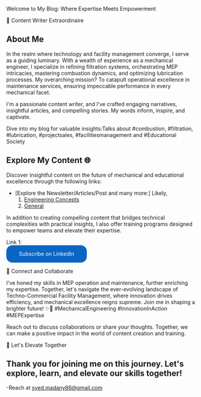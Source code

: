 Welcome to My Blog: Where Expertise Meets Empowerment

📝 Content Writer Extraordinaire

## About Me

In the realm where technology and facility management converge, I serve as a guiding luminary. With a wealth of experience as a mechanical engineer, I specialize in refining filtration systems, orchestrating MEP intricacies, mastering combustion dynamics, and optimizing lubrication processes. My overarching mission? To catapult operational excellence in maintenance services, ensuring impeccable performance in every mechanical facet.

I'm a passionate content writer, and I've crafted engaging narratives, insightful articles, and compelling stories. My words inform, inspire, and captivate.

Dive into my blog for valuable insights:Talks about #combustion, #filtration, #lubrication, #projectsales, #facilitiesmanagement and #Educational Society

## Explore My Content 🌐 

Discover insightful content on the future of mechanical and educational excellence through the following links:

- [Explore the Newsletter/Articles/Post and many more:] Likely, 
  1. [Engineering Concepts](https://www.linkedin.com/pulse/revolutionizing-mechanical-engineering-through-case-study-madany)
  2. [General](https://www.linkedin.com/pulse/exploring-boon-bane-indian-education-system-focus-teachers-madany)

In addition to creating compelling content that bridges technical complexities with practical insights, I also offer training programs designed to empower teams and elevate their expertise.

Link 1: <style>
      .libutton {
        display: flex;
        flex-direction: column;
        justify-content: center;
        padding: 7px;
        text-align: center;
        outline: none;
        text-decoration: none !important;
        color: #ffffff !important;
        width: 200px;
        height: 32px;
        border-radius: 16px;
        background-color: #0A66C2;
        font-family: "SF Pro Text", Helvetica, sans-serif;
      }
    </style>
<a class="libutton" href="https://www.linkedin.com/build-relation/newsletter-follow?entityUrn=6890010523396882432" target="_blank">Subscribe on LinkedIn</a>

🤝 Connect and Collaborate

I've honed my skills in MEP operation and maintenance, further enriching my expertise. Together, let's navigate the ever-evolving landscape of Techno-Commercial Facility Management, where innovation drives efficiency, and mechanical excellence reigns supreme. Join me in shaping a brighter future! ✨🔗 #MechanicalEngineering #InnovationInAction #MEPExpertise

Reach out to discuss collaborations or share your thoughts. Together, we can make a positive impact in the world of content creation and training.

🚀 Let's Elevate Together

Thank you for joining me on this journey. Let's explore, learn, and elevate our skills together!
-
-Reach at syed.madany86@gmail.com 
